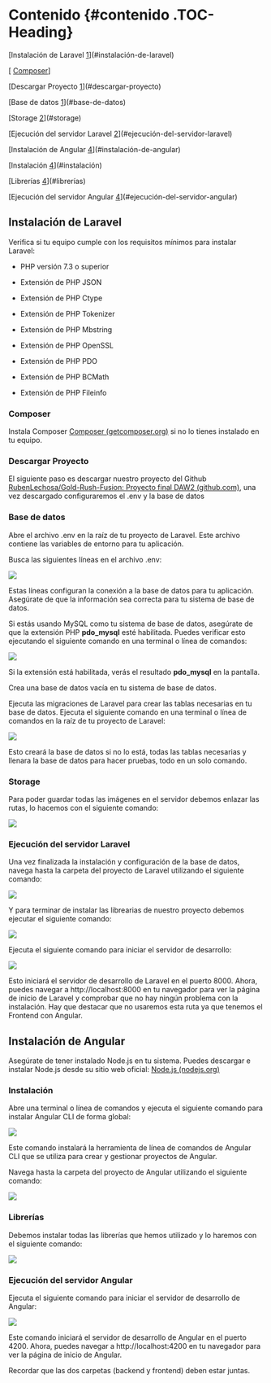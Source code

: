 
# Contenido {#contenido .TOC-Heading}

[Instalación de Laravel
[1](#instalación-de-laravel)](#instalación-de-laravel)

[ [Composer](#composer)]

[Descargar Proyecto [1](#descargar-proyecto)](#descargar-proyecto)

[Base de datos [1](#base-de-datos)](#base-de-datos)

[Storage [2](#storage)](#storage)

[Ejecución del servidor Laravel
[2](#ejecución-del-servidor-laravel)](#ejecución-del-servidor-laravel)

[Instalación de Angular
[4](#instalación-de-angular)](#instalación-de-angular)

[Instalación [4](#instalación)](#instalación)

[Librerías [4](#librerías)](#librerías)

[Ejecución del servidor Angular
[4](#ejecución-del-servidor-angular)](#ejecución-del-servidor-angular)

## Instalación de Laravel

Verifica si tu equipo cumple con los requisitos mínimos para instalar
Laravel:

-   PHP versión 7.3 o superior

-   Extensión de PHP JSON

-   Extensión de PHP Ctype

-   Extensión de PHP Tokenizer

-   Extensión de PHP Mbstring

-   Extensión de PHP OpenSSL

-   Extensión de PHP PDO

-   Extensión de PHP BCMath

-   Extensión de PHP Fileinfo

### Composer

Instala Composer [Composer
(getcomposer.org)](https://getcomposer.org/download/) si no lo tienes
instalado en tu equipo.

### Descargar Proyecto

El siguiente paso es descargar nuestro proyecto del Github
[RubenLechosa/Gold-Rush-Fusion: Proyecto final DAW2
(github.com)](https://github.com/RubenLechosa/Gold-Rush-Fusion), una vez
descargado configuraremos el .env y la base de datos

### Base de datos

Abre el archivo .env en la raíz de tu proyecto de Laravel. Este archivo
contiene las variables de entorno para tu aplicación.

Busca las siguientes líneas en el archivo .env:

![](media/image1.emf)

Estas líneas configuran la conexión a la base de datos para tu
aplicación. Asegúrate de que la información sea correcta para tu sistema
de base de datos.

Si estás usando MySQL como tu sistema de base de datos, asegúrate de que
la extensión PHP **pdo_mysql** esté habilitada. Puedes verificar esto
ejecutando el siguiente comando en una terminal o línea de comandos:

![](media/image2.emf)

Si la extensión está habilitada, verás el resultado **pdo_mysql** en la
pantalla.

Crea una base de datos vacía en tu sistema de base de datos.

Ejecuta las migraciones de Laravel para crear las tablas necesarias en
tu base de datos. Ejecuta el siguiente comando en una terminal o línea
de comandos en la raíz de tu proyecto de Laravel:

![](media/image3.emf)

Esto creará la base de datos si no lo está, todas las tablas necesarias
y llenara la base de datos para hacer pruebas, todo en un solo comando.

### Storage

Para poder guardar todas las imágenes en el servidor debemos enlazar las
rutas, lo hacemos con el siguiente comando:

![](media/image4.emf)

### Ejecución del servidor Laravel

Una vez finalizada la instalación y configuración de la base de datos,
navega hasta la carpeta del proyecto de Laravel utilizando el siguiente
comando:

![](media/image5.emf)

Y para terminar de instalar las librearias de nuestro proyecto debemos
ejecutar el siguiente comando:

![](media/image6.emf)

Ejecuta el siguiente comando para iniciar el servidor de desarrollo:

![](media/image7.emf)

Esto iniciará el servidor de desarrollo de Laravel en el puerto 8000.
Ahora, puedes navegar a http://localhost:8000 en tu navegador para ver
la página de inicio de Laravel y comprobar que no hay ningún problema
con la instalación. Hay que destacar que no usaremos esta ruta ya que
tenemos el Frontend con Angular.

## Instalación de Angular

Asegúrate de tener instalado Node.js en tu sistema. Puedes descargar e
instalar Node.js desde su sitio web oficial: [Node.js
(nodejs.org)](https://nodejs.org/en)

### Instalación

Abre una terminal o línea de comandos y ejecuta el siguiente comando
para instalar Angular CLI de forma global:

![](media/image8.emf)

Este comando instalará la herramienta de línea de comandos de Angular
CLI que se utiliza para crear y gestionar proyectos de Angular.

Navega hasta la carpeta del proyecto de Angular utilizando el siguiente
comando:

![](media/image9.emf)

### Librerías

Debemos instalar todas las librerías que hemos utilizado y lo haremos
con el siguiente comando:

![](media/image10.emf)

### Ejecución del servidor Angular

Ejecuta el siguiente comando para iniciar el servidor de desarrollo de
Angular:

![](media/image11.emf)

Este comando iniciará el servidor de desarrollo de Angular en el puerto
4200. Ahora, puedes navegar a http://localhost:4200 en tu navegador para
ver la página de inicio de Angular.

Recordar que las dos carpetas (backend y frontend) deben estar juntas.
